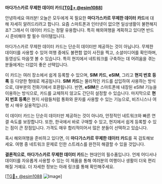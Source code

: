 **마다가스카르 무제한 데이터 카드[[TG💪+ @esim1088](https://t.me/s/esim1088)]**

안녕하세요 여러분! 오늘은 모두에게 꼭 필요한 **마다가스카르 무제한 데이터 카드**에 대해 자세히 알려드리려고 합니다. 요즘 스마트폰과 인터넷이 없으면 일상생활이 불편해지죠? 그래서 이 데이터 카드는 정말 유용합니다. 특히 해외여행을 계획하고 있다면 반드시 준비해야 할 필수 아이템입니다.

마다가스카르 무제한 데이터 카드는 단순히 데이터만 제공하는 것이 아닙니다. 무제한 데이터를 사용할 수 있어 여행 중에도 불편함 없이 사진을 찍고, 소셜미디어를 확인하며, 동영상도 마음껏 볼 수 있습니다. 특히 현지에서 네트워크를 구축하는 데 어려움을 겪는 분들에게는 더없이 좋은 선택입니다.

이 카드는 여러 장소에서 쉽게 등록할 수 있으며, **SIM 카드**, **eSIM**, 그리고 **현지 번호 등록** 등 다양한 형태로 제공됩니다. **SIM 카드**는 물리적인 카드를 삽입하여 사용하는 방식으로, 대부분의 전화기에서 호환됩니다. 반면, **eSIM**은 스마트폰에 내장된 eSIM 기능을 이용하는 방식으로, 카드를 교체하지 않고도 간단히 설정할 수 있습니다. 마지막으로 **현지 번호 등록**은 현지 사람들처럼 통화와 문자를 사용할 수 있는 기능으로, 비즈니스나 여행 시 매우 실용적입니다.

이 데이터 카드는 단순히 데이터만 제공하는 것이 아니라, 안정적인 네트워크와 빠른 연결 속도를 보장합니다. 또한, 한국에서 바로 구매할 수 있고, 현지에서 쉽게 등록할 수 있는 점이 큰 장점입니다. 가격도 매우 합리적이어서 많은 분들이 선택하고 있습니다.

혹시 해외여행을 준비하고 있다면, 이 **마다가스카르 무제한 데이터 카드**를 꼭 검토해보세요. 여행 중 네트워크 문제로 인한 스트레스를 완전히 해결할 수 있을 것입니다.

**결론적으로**, **마다가스카르 무제한 데이터 카드**는 현대인의 필수품입니다. 언제 어디서나 데이터를 자유롭게 사용할 수 있는 이 제품을 통해 여러분의 여행이나 생활이 더욱 편리해질 거예요. 더 자세한 정보는 아래 링크를 통해 확인해주세요.

[[TG💪+ @esim1088](https://t.me/s/esim1088) ![Image](https://i.postimg.cc/Y0z9fWf4/image.png)]